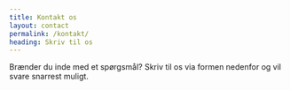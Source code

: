 ```yaml
---
title: Kontakt os
layout: contact
permalink: /kontakt/
heading: Skriv til os
---
```


Brænder du inde med et spørgsmål? Skriv til os via formen nedenfor og vil svare snarrest muligt.